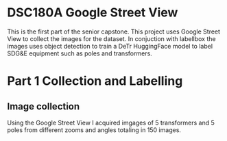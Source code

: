 # DSC180A Google Street View 
This is the first part of the senior capstone. This project uses Google Street View to collect the images for the dataset. In conjuction with labellbox the images uses object detection to train a DeTr HuggingFace model to label SDG&E equipment such as poles and transformers. 
# Part 1 Collection and Labelling
## Image collection 
Using the Google Street View I acquired imgages of 5 transformers and 5 poles from different zooms and angles totaling in 150 images. 
